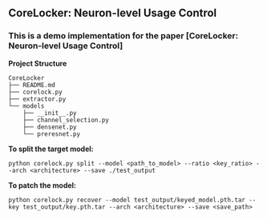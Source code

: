 ## CoreLocker: Neuron-level Usage Control
### This is a demo implementation for the paper [CoreLocker: Neuron-level Usage Control]

**Project Structure**

```
CoreLocker
├── README.md
├── corelock.py
├── extractor.py
└── models
    ├── __init__.py
    ├── channel_selection.py
    ├── densenet.py
    └── preresnet.py
```

**To split the target model:**

```python corelock.py split --model <path_to_model> --ratio <key_ratio> --arch <architecture> --save ./test_output```

**To patch the model:**

```python corelock.py recover --model test_output/keyed_model.pth.tar --key test_output/key.pth.tar --arch <architecture> --save <save_path>```
